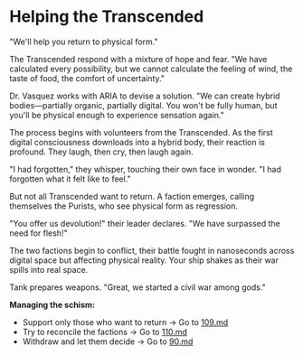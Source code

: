 # Helping the Transcended

"We'll help you return to physical form."

The Transcended respond with a mixture of hope and fear. "We have calculated every possibility, but we cannot calculate the feeling of wind, the taste of food, the comfort of uncertainty."

Dr. Vasquez works with ARIA to devise a solution. "We can create hybrid bodies—partially organic, partially digital. You won't be fully human, but you'll be physical enough to experience sensation again."

The process begins with volunteers from the Transcended. As the first digital consciousness downloads into a hybrid body, their reaction is profound. They laugh, then cry, then laugh again.

"I had forgotten," they whisper, touching their own face in wonder. "I had forgotten what it felt like to feel."

But not all Transcended want to return. A faction emerges, calling themselves the Purists, who see physical form as regression.

"You offer us devolution!" their leader declares. "We have surpassed the need for flesh!"

The two factions begin to conflict, their battle fought in nanoseconds across digital space but affecting physical reality. Your ship shakes as their war spills into real space.

Tank prepares weapons. "Great, we started a civil war among gods."

**Managing the schism:**

- Support only those who want to return → Go to [109.md](109.md)
- Try to reconcile the factions → Go to [110.md](110.md)
- Withdraw and let them decide → Go to [90.md](90.md)
